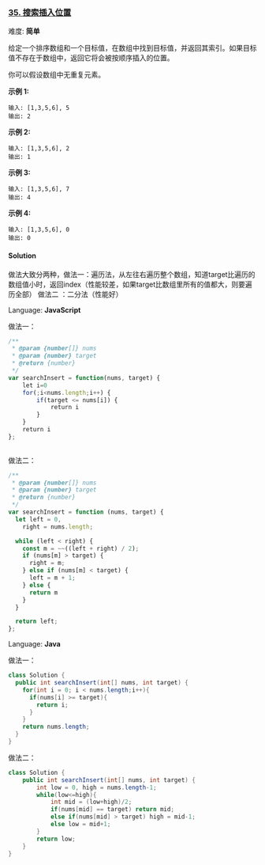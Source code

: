 ### [35\. 搜索插入位置](https://leetcode-cn.com/problems/search-insert-position/submissions/)

难度: **简单**


给定一个排序数组和一个目标值，在数组中找到目标值，并返回其索引。如果目标值不存在于数组中，返回它将会被按顺序插入的位置。

你可以假设数组中无重复元素。

**示例 1:**

```
输入: [1,3,5,6], 5
输出: 2
```

**示例 2:**

```
输入: [1,3,5,6], 2
输出: 1
```

**示例 3:**

```
输入: [1,3,5,6], 7
输出: 4
```

**示例 4:**

```
输入: [1,3,5,6], 0
输出: 0
```


#### Solution

做法大致分两种，做法一：遍历法，从左往右遍历整个数组，知道target比遍历的数组值小时，返回index（性能较差，如果target比数组里所有的值都大，则要遍历全部）
做法二 ：二分法（性能好）

Language: **JavaScript**

做法一：

```javascript
/**
 * @param {number[]} nums
 * @param {number} target
 * @return {number}
 */
var searchInsert = function(nums, target) {
    let i=0
    for(;i<nums.length;i++) {
        if(target <= nums[i]) {
            return i
        }
    }
    return i
};
​
```

做法二：

```javascript
/**
 * @param {number[]} nums
 * @param {number} target
 * @return {number}
 */
var searchInsert = function (nums, target) {
  let left = 0,
    right = nums.length;

  while (left < right) {
    const m = ~~((left + right) / 2);
    if (nums[m] > target) {
      right = m;
    } else if (nums[m] < target) {
      left = m + 1;
    } else {
      return m
    }
  }

  return left;
};
```

Language: **Java**

做法一：

```java
class Solution {
  public int searchInsert(int[] nums, int target) {
    for(int i = 0; i < nums.length;i++){
      if(nums[i] >= target){
        return i;
      }
    }
    return nums.length;
  }
}
```

做法二：

```java
class Solution {
    public int searchInsert(int[] nums, int target) {
        int low = 0, high = nums.length-1;
        while(low<=high){
            int mid = (low+high)/2;
            if(nums[mid] == target) return mid;
            else if(nums[mid] > target) high = mid-1;
            else low = mid+1;
        }
        return low;
    }
}
```